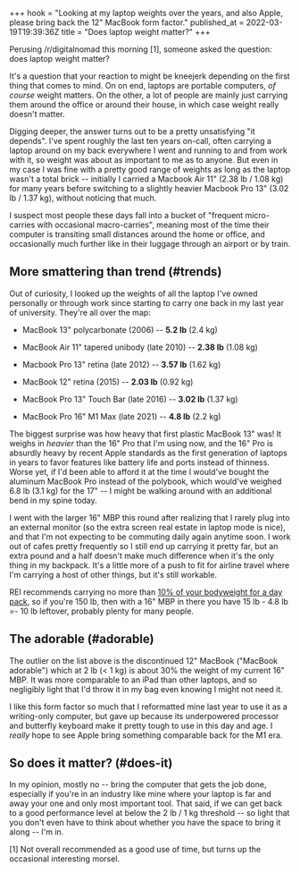 +++
hook = "Looking at my laptop weights over the years, and also Apple, please bring back the 12\" MacBook form factor."
published_at = 2022-03-19T19:39:36Z
title = "Does laptop weight matter?"
+++

Perusing /r/digitalnomad this morning [1], someone asked the question: does laptop weight matter?

It's a question that your reaction to might be kneejerk depending on the first thing that comes to mind. On on end, laptops are portable computers, _of course_ weight matters. On the other, a lot of people are mainly just carrying them around the office or around their house, in which case weight really doesn't matter.

Digging deeper, the answer turns out to be a pretty unsatisfying "it depends". I've spent roughly the last ten years on-call, often carrying a laptop around on my back everywhere I went and running to and from work with it, so weight was about as important to me as to anyone. But even in my case I was fine with a pretty good range of weights as long as the laptop wasn't a total brick -- initially I carried a Macbook Air 11" (2.38 lb / 1.08 kg) for many years before switching to a slightly heavier Macbook Pro 13" (3.02 lb / 1.37 kg), without noticing that much.

I suspect most people these days fall into a bucket of "frequent micro-carries with occasional macro-carries", meaning most of the time their computer is transiting small distances around the home or office, and occasionally much further like in their luggage through an airport or by train.

## More smattering than trend (#trends)

Out of curiosity, I looked up the weights of all the laptop I've owned personally or through work since starting to carry one back in my last year of university. They're all over the map:

* MacBook 13" polycarbonate (2006) -- **5.2 lb** (2.4 kg)

* MacBook Air 11" tapered unibody (late 2010) -- **2.38 lb** (1.08 kg)

* Macbook Pro 13" retina (late 2012) -- **3.57 lb** (1.62 kg)

* MacBook 12" retina (2015) -- **2.03 lb** (0.92 kg)

* MacBook Pro 13" Touch Bar (late 2016) -- **3.02 lb** (1.37 kg)

* MacBook Pro 16" M1 Max (late 2021) -- **4.8 lb** (2.2 kg)

The biggest surprise was how heavy that first plastic MacBook 13" was! It weighs in _heavier_ than the 16" Pro that I'm using now, and the 16" Pro is absurdly heavy by recent Apple standards as the first generation of laptops in years to favor features like battery life and ports instead of thinness. Worse yet, if I'd been able to afford it at the time I would've bought the aluminum MacBook Pro instead of the polybook, which would've weighed 6.8 lb (3.1 kg) for the 17" -- I might be walking around with an additional bend in my spine today.

I went with the larger 16" MBP this round after realizing that I rarely plug into an external monitor (so the extra screen real estate in laptop mode is nice), and that I'm not expecting to be commuting daily again anytime soon. I work out of cafes pretty frequently so I still end up carrying it pretty far, but an extra pound and a half doesn't make much difference when it's the only thing in my backpack. It's a little more of a push to fit for airline travel where I'm carrying a host of other things, but it's still workable.

REI recommends carrying no more than [10% of your bodyweight for a day pack](https://www.rei.com/blog/camp/how-much-should-your-pack-weigh), so if you're 150 lb, then with a 16" MBP in there you have 15 lb - 4.8 lb =- 10 lb leftover, probably plenty for many people.

## The adorable (#adorable)

The outlier on the list above is the discontinued 12" MacBook ("MacBook adorable") which at 2 lb (< 1 kg) is about 30% the weight of my current 16" MBP. It was more comparable to an iPad than other laptops, and so negligibly light that I'd throw it in my bag even knowing I might not need it.

I like this form factor so much that I reformatted mine last year to use it as a writing-only computer, but gave up because its underpowered processor and butterfly keyboard make it pretty tough to use in this day and age. I _really_ hope to see Apple bring something comparable back for the M1 era.

## So does it matter? (#does-it)

In my opinion, mostly no -- bring the computer that gets the job done, especially if you're in an industry like mine where your laptop is far and away your one and only most important tool. That said, if we can get back to a good performance level at below the 2 lb / 1 kg threshold -- so light that you don't even have to think about whether you have the space to bring it along -- I'm in.

[1] Not overall recommended as a good use of time, but turns up the occasional interesting morsel.
